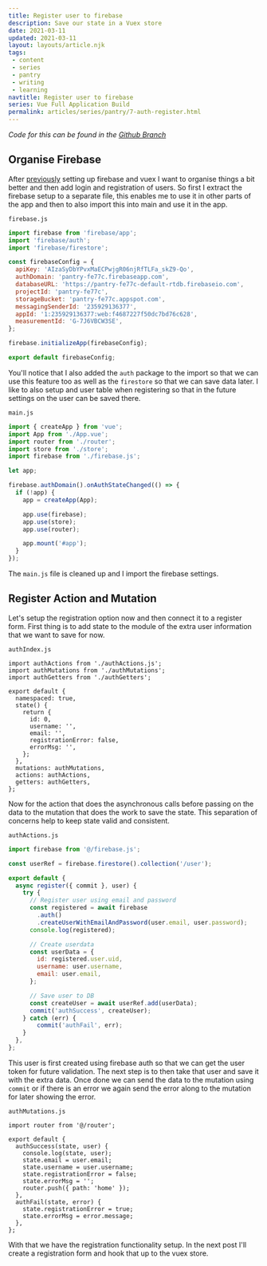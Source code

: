 ```yaml
---
title: Register user to firebase
description: Save our state in a Vuex store
date: 2021-03-11
updated: 2021-03-11
layout: layouts/article.njk
tags: 
 - content
 - series
 - pantry
 - writing
 - learning
navtitle: Register user to firebase
series: Vue Full Application Build
permalink: articles/series/pantry/7-auth-register.html
---
```

*Code for this can be found in the [Github Branch](https://github.com/bikingbadger/pantry/tree/7-auth-register)*

## Organise Firebase

After [previously](/articles/series/pantry/4-firebase.html) setting up firebase and vuex I want to organise things a bit better and then add login and registration of users. So first I extract the firebase setup to a separate file, this enables me to use it in other parts of the app and then to also import this into main and use it in the app.

`firebase.js`

```js
import firebase from 'firebase/app';
import 'firebase/auth';
import 'firebase/firestore';

const firebaseConfig = {
  apiKey: 'AIzaSyDbYPvxMaECPwjgR06njRfTLFa_skZ9-Qo',
  authDomain: 'pantry-fe77c.firebaseapp.com',
  databaseURL: 'https://pantry-fe77c-default-rtdb.firebaseio.com',
  projectId: 'pantry-fe77c',
  storageBucket: 'pantry-fe77c.appspot.com',
  messagingSenderId: '235929136377',
  appId: '1:235929136377:web:f4687227f50dc7bd76c628',
  measurementId: 'G-7J6VBCW3SE',
};

firebase.initializeApp(firebaseConfig);

export default firebaseConfig;
```

You'll notice that I also added the `auth` package to the import so that we can use this feature too as well as the `firestore` so that we can save data later. I like to also setup and user table when registering so that in the future settings on the user can be saved there.

`main.js`

```js
import { createApp } from 'vue';
import App from './App.vue';
import router from './router';
import store from './store';
import firebase from './firebase.js';

let app;

firebase.authDomain().onAuthStateChanged(() => {
  if (!app) {
    app = createApp(App);

    app.use(firebase);
    app.use(store);
    app.use(router);

    app.mount('#app');
  }
});
```

The `main.js` file is cleaned up and I import the firebase settings.

## Register Action and Mutation

Let's setup the registration option now and then connect it to a register form. First thing is to add state to the module of the extra user information that we want to save for now.

`authIndex.js`

```
import authActions from './authActions.js';
import authMutations from './authMutations';
import authGetters from './authGetters';

export default {
  namespaced: true,
  state() {
    return {
      id: 0,
      username: '',
      email: '',
      registrationError: false,
      errorMsg: '',
    };
  },
  mutations: authMutations,
  actions: authActions,
  getters: authGetters,
};
```

Now for the action that does the asynchronous calls before passing on the data to the mutation that does the work to save the state. This separation of concerns help to keep state valid and consistent.

`authActions.js`

```js
import firebase from '@/firebase.js';

const userRef = firebase.firestore().collection('/user');

export default {
  async register({ commit }, user) {
    try {
      // Register user using email and password
      const registered = await firebase
        .auth()
        .createUserWithEmailAndPassword(user.email, user.password);
      console.log(registered);

      // Create userdata
      const userData = {
        id: registered.user.uid,
        username: user.username,
        email: user.email,
      };

      // Save user to DB
      const createUser = await userRef.add(userData);
      commit('authSuccess', createUser);
    } catch (err) {
        commit('authFail', err);
    }
  },
};
```

This user is first created using firebase auth so that we can get the user token for future validation. The next step is to then take that user and save it with the extra data. Once done we can send the data to the mutation using `commit` or if there is an error we again send the error along to the mutation for later showing the error.

`authMutations.js`

```
import router from '@/router';

export default {
  authSuccess(state, user) {
    console.log(state, user);
    state.email = user.email;
    state.username = user.username;
    state.registrationError = false;
    state.errorMsg = '';
    router.push({ path: 'home' });
  },
  authFail(state, error) {
    state.registrationError = true;
    state.errorMsg = error.message;
  },
};
```

With that we have the registration functionality setup. In the next post I'll create a registration form and hook that up to the vuex store.